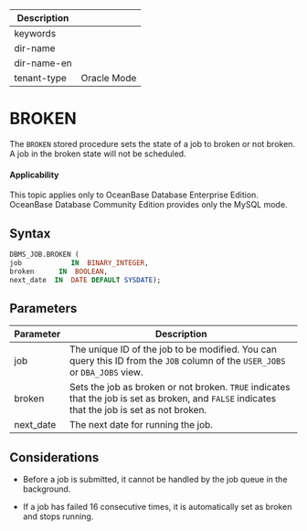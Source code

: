 | Description   |                 |
|---------------|-----------------|
| keywords      |                 |
| dir-name      |                 |
| dir-name-en   |                 |
| tenant-type   | Oracle Mode     |

# BROKEN

The `BROKEN` stored procedure sets the state of a job to broken or not broken. A job in the broken state will not be scheduled.

  <main id="notice" >
    <h4>Applicability</h4>
    <p>This topic applies only to OceanBase Database Enterprise Edition. OceanBase Database Community Edition provides only the MySQL mode. </p>
  </main>

## Syntax

```sql
DBMS_JOB.BROKEN (
job            IN  BINARY_INTEGER,
broken      IN  BOOLEAN,
next_date  IN  DATE DEFAULT SYSDATE);
```



## Parameters



| Parameter | Description |
|-----------|---------------------------------------------------------------------|
| job | The unique ID of the job to be modified. You can query this ID from the `JOB` column of the `USER_JOBS` or `DBA_JOBS` view.  |
| broken | Sets the job as broken or not broken. `TRUE` indicates that the job is set as broken, and `FALSE` indicates that the job is set as not broken.  |
| next_date | The next date for running the job.  |



## Considerations

* Before a job is submitted, it cannot be handled by the job queue in the background.



* If a job has failed 16 consecutive times, it is automatically set as broken and stops running.





